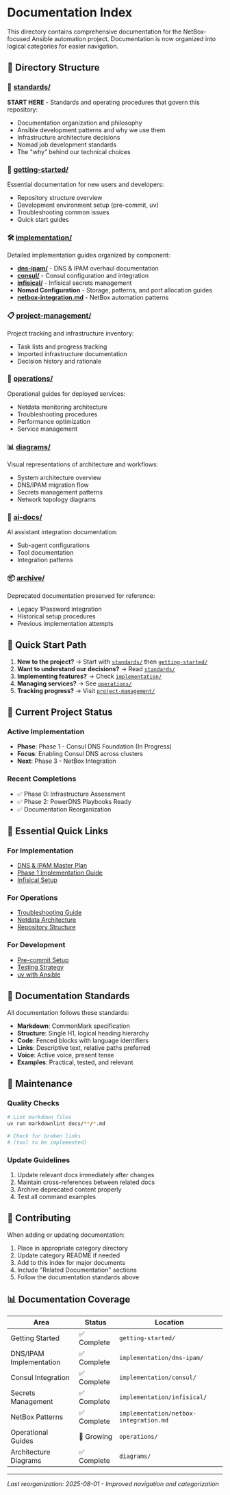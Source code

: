 # Documentation Index

This directory contains comprehensive documentation for the NetBox-focused Ansible automation project. Documentation is now organized into logical categories for easier navigation.

## 📂 Directory Structure

### 📏 [standards/](standards/)
**START HERE** - Standards and operating procedures that govern this repository:
- Documentation organization and philosophy
- Ansible development patterns and why we use them
- Infrastructure architecture decisions
- Nomad job development standards
- The "why" behind our technical choices

### 🚀 [getting-started/](getting-started/)
Essential documentation for new users and developers:
- Repository structure overview
- Development environment setup (pre-commit, uv)
- Troubleshooting common issues
- Quick start guides

### 🛠️ [implementation/](implementation/)
Detailed implementation guides organized by component:
- **[dns-ipam/](implementation/dns-ipam/)** - DNS & IPAM overhaul documentation
- **[consul/](implementation/consul/)** - Consul configuration and integration
- **[infisical/](implementation/infisical/)** - Infisical secrets management
- **Nomad Configuration** - Storage, patterns, and port allocation guides
- **[netbox-integration.md](implementation/netbox-integration.md)** - NetBox automation patterns

### 📋 [project-management/](project-management/)
Project tracking and infrastructure inventory:
- Task lists and progress tracking
- Imported infrastructure documentation
- Decision history and rationale

### 🔧 [operations/](operations/)
Operational guides for deployed services:
- Netdata monitoring architecture
- Troubleshooting procedures
- Performance optimization
- Service management

### 📊 [diagrams/](diagrams/)
Visual representations of architecture and workflows:
- System architecture overview
- DNS/IPAM migration flow
- Secrets management patterns
- Network topology diagrams

### 🤖 [ai-docs/](ai-docs/)
AI assistant integration documentation:
- Sub-agent configurations
- Tool documentation
- Integration patterns

### 📦 [archive/](archive/)
Deprecated documentation preserved for reference:
- Legacy 1Password integration
- Historical setup procedures
- Previous implementation attempts

## 🎯 Quick Start Path

1. **New to the project?** → Start with [`standards/`](standards/) then [`getting-started/`](getting-started/)
2. **Want to understand our decisions?** → Read [`standards/`](standards/)
3. **Implementing features?** → Check [`implementation/`](implementation/)
4. **Managing services?** → See [`operations/`](operations/)
5. **Tracking progress?** → Visit [`project-management/`](project-management/)

## 📍 Current Project Status

### Active Implementation
- **Phase**: Phase 1 - Consul DNS Foundation (In Progress)
- **Focus**: Enabling Consul DNS across clusters
- **Next**: Phase 3 - NetBox Integration

### Recent Completions
- ✅ Phase 0: Infrastructure Assessment
- ✅ Phase 2: PowerDNS Playbooks Ready
- ✅ Documentation Reorganization

## 🔗 Essential Quick Links

### For Implementation
- [DNS & IPAM Master Plan](implementation/dns-ipam/implementation-plan.md)
- [Phase 1 Implementation Guide](implementation/dns-ipam/phase1-guide.md)
- [Infisical Setup](implementation/infisical/infisical-setup.md)

### For Operations
- [Troubleshooting Guide](getting-started/troubleshooting.md)
- [Netdata Architecture](operations/netdata-architecture.md)
- [Repository Structure](getting-started/repository-structure.md)

### For Development
- [Pre-commit Setup](getting-started/pre-commit-setup.md)
- [Testing Strategy](implementation/dns-ipam/testing-strategy.md)
- [uv with Ansible](getting-started/uv-ansible-notes.md)

## 📝 Documentation Standards

All documentation follows these standards:
- **Markdown**: CommonMark specification
- **Structure**: Single H1, logical heading hierarchy
- **Code**: Fenced blocks with language identifiers
- **Links**: Descriptive text, relative paths preferred
- **Voice**: Active voice, present tense
- **Examples**: Practical, tested, and relevant

## 🔧 Maintenance

### Quality Checks
```bash
# Lint markdown files
uv run markdownlint docs/**/*.md

# Check for broken links
# (tool to be implemented)
```

### Update Guidelines
1. Update relevant docs immediately after changes
2. Maintain cross-references between related docs
3. Archive deprecated content properly
4. Test all command examples

## 🤝 Contributing

When adding or updating documentation:
1. Place in appropriate category directory
2. Update category README if needed
3. Add to this index for major documents
4. Include "Related Documentation" sections
5. Follow the documentation standards above

## 📊 Documentation Coverage

| Area | Status | Location |
|------|--------|----------|
| Getting Started | ✅ Complete | `getting-started/` |
| DNS/IPAM Implementation | ✅ Complete | `implementation/dns-ipam/` |
| Consul Integration | ✅ Complete | `implementation/consul/` |
| Secrets Management | ✅ Complete | `implementation/infisical/` |
| NetBox Patterns | ✅ Complete | `implementation/netbox-integration.md` |
| Operational Guides | 🚧 Growing | `operations/` |
| Architecture Diagrams | ✅ Complete | `diagrams/` |

---

*Last reorganization: 2025-08-01 - Improved navigation and categorization*